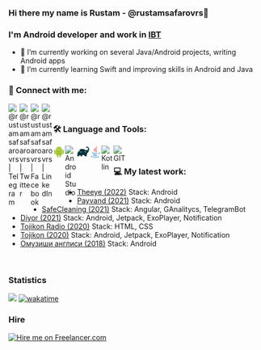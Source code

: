 ### Hi there my name is Rustam - @rustamsafarovrs👋
### I'm Android developer and work in [IBT](https://ibt.tj)
<!--
**rustamsafarovrs/rustamsafarovrs** is a ✨ _special_ ✨ repository because its `README.md` (this file) appears on your GitHub profile. -->

- 🔭 I’m currently working on several Java/Android projects, writing Android apps
- 🌱 I’m currently learning Swift and improving skills in Android and Java

### 📱 Connect with me:

[<img align="left" alt="@rustamsafarovrs| Telegram" width="22px" src="https://cdn.jsdelivr.net/npm/simple-icons@3.5.0/icons/telegram.svg" />](https://t.me/rustamsafarovrs/)
[<img align="left" alt="@rustamsafarovrs | Twitter" width="22px" src="https://cdn.jsdelivr.net/npm/simple-icons@3.5.0/icons/twitter.svg" />](https://twitter.com/rustam_safarov_)
[<img align="left" alt="@rustamsafarovrs | Facebook" width="22px" src="https://cdn.jsdelivr.net/npm/simple-icons@3.5.0/icons/facebook.svg" />](https://www.facebook.com/rustam.safarov.rs/)
[<img align="left" alt="@rustamsafarovrs | LinkedIn" width="22px" src="https://cdn.jsdelivr.net/npm/simple-icons@3.5.0/icons/linkedin.svg" />](https://www.linkedin.com/in/rustamsafarovrs/)

<br />

### 🛠 Language and Tools:
<img align="left" alt="Android" width="24px" src="https://github.com/devicons/devicon/blob/master/icons/android/android-original.svg" />
<img align="left" alt="Android Studio" width="24px" src="https://developer.android.com/studio/images/studio-icon.svg" />
<img align="left" alt="Gradle" width="24px" src="https://github.com/devicons/devicon/blob/master/icons/gradle/gradle-plain.svg" />
<img align="left" alt="Java" width="24px" src="https://github.com/devicons/devicon/blob/master/icons/java/java-original.svg" />
<img align="left" alt="Kotlin" width="24px" src="https://upload.wikimedia.org/wikipedia/commons/0/06/Kotlin_Icon.svg" />
<img align="left" alt="GIT" width="24px" src="https://upload.wikimedia.org/wikipedia/commons/thumb/3/3f/Git_icon.svg/1024px-Git_icon.svg.png" />

<br />

### 💻  My latest work:
- [Theeye (2022)](https://play.google.com/store/apps/details?id=live.theeye.android) Stack: Android
- [Payvand (2021)](https://play.google.com/store/apps/details?id=tj.payvand.app) Stack: Android
- [SafeCleaning (2021)](https://safecleaning.ru) Stack: Angular, GAnalitycs, TelegramBot
- [Diyor (2021)](https://play.google.com/store/apps/details?id=tj.rs.devteam.diyor) Stack: Android, Jetpack, ExoPlayer, Notification 
- [Tojikon Radio (2020)](https://tojikon.radio) Stack: HTML, CSS
- [Tojikon (2020)](https://play.google.com/store/apps/details?id=tj.rs.devteam.tojikon) Stack: Android, Jetpack, ExoPlayer, Notification 
- [Омузиши англиси (2018)](https://play.google.com/store/apps/details?id=tj.rs.learnenglishword) Stack: Android
<br/>

### Statistics

![](https://komarev.com/ghpvc/?username=rustamsafarovrs&color=blue&style=flat) [![wakatime](https://wakatime.com/badge/user/bf9a2dba-fab5-4c8d-962b-d085afe7493f.svg)](https://wakatime.com/@bf9a2dba-fab5-4c8d-962b-d085afe7493f)

### Hire
[<img align="left" height="20px" src="https://www.freelancer.com/static/css/images/landingpage/hireme-widget-builder/fl-bird-icon.png" /> Hire me on Freelancer.com](https://www.freelancer.com/hireme/rustamsafarov)
